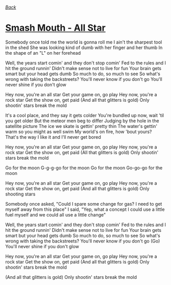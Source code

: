 ###### [Back](../Readme.md)
# [Smash Mouth - All Star](tabs.md)

Somebody once told me the world is gonna roll me
I ain't the sharpest tool in the shed
She was looking kind of dumb with her finger and her thumb
In the shape of an "L" on her forehead

Well, the years start comin' and they don't stop comin'
Fed to the rules and I hit the ground runnin'
Didn't make sense not to live for fun
Your brain gets smart but your head gets dumb
So much to do, so much to see
So what's wrong with taking the backstreets?
You'll never know if you don't go
You'll never shine if you don't glow

Hey now, you're an all star
Get your game on, go play
Hey now, you're a rock star
Get the show on, get paid
(And all that glitters is gold)
Only shootin' stars break the mold

It's a cool place, and they say it gets colder
You're bundled up now, wait 'til you get older
But the meteor men beg to differ
Judging by the hole in the satellite picture
The ice we skate is gettin' pretty thin
The water's gettin' warm so you might as well swim
My world's on fire, how 'bout yours?
That's the way I like it and I'll never get bored

Hey now, you're an all star
Get your game on, go play
Hey now, you're a rock star
Get the show on, get paid
(All that glitters is gold)
Only shootin' stars break the mold

Go for the moon
G-g-g-go for the moon
Go for the moon
Go-go-go for the moon

Hey now, you're an all star
Get your game on, go play
Hey now, you're a rock star
Get the show on, get paid
(And all that glitters is gold)
Only shooting stars

Somebody once asked, "Could I spare some change for gas?
I need to get myself away from this place"
I said, "Yep, what a concept
I could use a little fuel myself and we could all use a little change"

Well, the years start comin' and they don't stop comin'
Fed to the rules and I hit the ground runnin'
Didn't make sense not to live for fun
Your brain gets smart but your head gets dumb
So much to do, so much to see
So what's wrong with taking the backstreets?
You'll never know if you don't go (Go)
You'll never shine if you don't glow

Hey now, you're an all star
Get your game on, go play
Hey now, you're a rock star
Get the show on, get paid
(And all that glitters is gold)
Only shootin' stars break the mold

(And all that glitters is gold)
Only shootin' stars break the mold